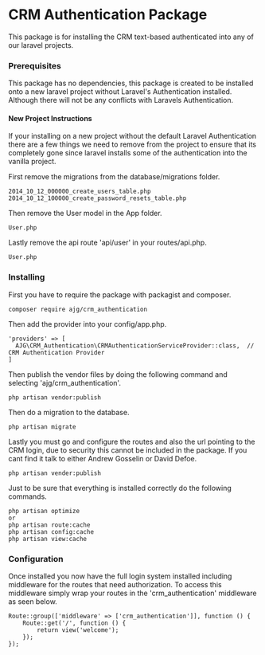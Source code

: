 # CRM Authentication Package

This package is for installing the CRM text-based authenticated into any of our laravel projects.

### Prerequisites

This package has no dependencies, this package is created to be installed onto a new laravel 
project without Laravel's Authentication installed. Although there will not be any conflicts with Laravels Authentication.

#### New Project Instructions

If your installing on a new project without the default Laravel Authentication there are a few things we need to remove from the project to ensure that its completely gone since laravel installs some of the authentication into the vanilla project.

First remove the migrations from the database/migrations folder.
```
2014_10_12_000000_create_users_table.php
2014_10_12_100000_create_password_resets_table.php
```

Then remove the User model in the App folder.
```
User.php
```

Lastly remove the api route 'api/user' in your routes/api.php.
```
User.php
```

### Installing

First you have to require the package with packagist and composer.
```
composer require ajg/crm_authentication
```

Then add the provider into your config/app.php.
```
'providers' => [
  AJG\CRM_Authentication\CRMAuthenticationServiceProvider::class,  // CRM Authentication Provider
]
```

Then publish the vendor files by doing the following command and selecting 'ajg/crm_authentication'.
```
php artisan vendor:publish
```

Then do a migration to the database.
```
php artisan migrate
```

Lastly you must go and configure the routes and also the url pointing to the CRM login, due to security this 
cannot be included in the package. If you cant find it talk to either Andrew Gosselin or David Defoe.
```
php artisan vender:publish
```

Just to be sure that everything is installed correctly do the following commands.
```
php artisan optimize
or 
php artisan route:cache
php artisan config:cache
php artisan view:cache
```

### Configuration

Once installed you now have the full login system installed including middleware for the routes that need authorization.
To access this middleware simply wrap your routes in the 'crm_authentication' middleware as seen below.
```
Route::group(['middleware' => ['crm_authentication']], function () {
    Route::get('/', function () {
        return view('welcome');
    });
});
```
